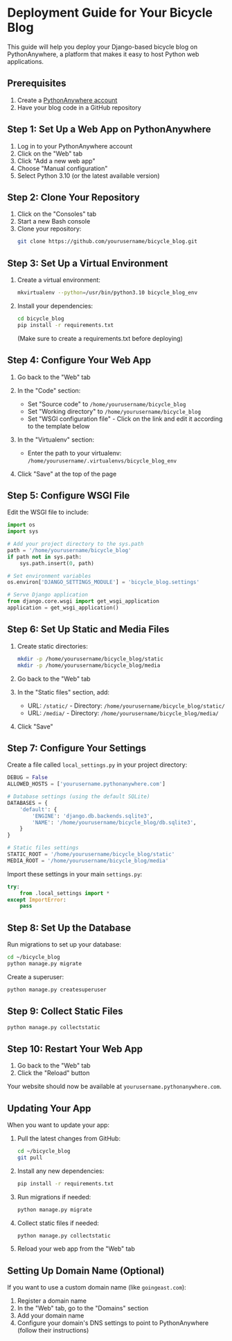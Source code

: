 # Deployment Guide for Your Bicycle Blog

This guide will help you deploy your Django-based bicycle blog on PythonAnywhere, a platform that makes it easy to host Python web applications.

## Prerequisites

1. Create a [PythonAnywhere account](https://www.pythonanywhere.com/registration/register/beginner/)
2. Have your blog code in a GitHub repository

## Step 1: Set Up a Web App on PythonAnywhere

1. Log in to your PythonAnywhere account
2. Click on the "Web" tab
3. Click "Add a new web app"
4. Choose "Manual configuration"
5. Select Python 3.10 (or the latest available version)

## Step 2: Clone Your Repository

1. Click on the "Consoles" tab
2. Start a new Bash console
3. Clone your repository:
   ```bash
   git clone https://github.com/yourusername/bicycle_blog.git
   ```

## Step 3: Set Up a Virtual Environment

1. Create a virtual environment:
   ```bash
   mkvirtualenv --python=/usr/bin/python3.10 bicycle_blog_env
   ```
2. Install your dependencies:
   ```bash
   cd bicycle_blog
   pip install -r requirements.txt
   ```
   (Make sure to create a requirements.txt before deploying)

## Step 4: Configure Your Web App

1. Go back to the "Web" tab
2. In the "Code" section:
   - Set "Source code" to `/home/yourusername/bicycle_blog`
   - Set "Working directory" to `/home/yourusername/bicycle_blog`
   - Set "WSGI configuration file" - Click on the link and edit it according to the template below

3. In the "Virtualenv" section:
   - Enter the path to your virtualenv: `/home/yourusername/.virtualenvs/bicycle_blog_env`

4. Click "Save" at the top of the page

## Step 5: Configure WSGI File

Edit the WSGI file to include:

```python
import os
import sys

# Add your project directory to the sys.path
path = '/home/yourusername/bicycle_blog'
if path not in sys.path:
    sys.path.insert(0, path)

# Set environment variables
os.environ['DJANGO_SETTINGS_MODULE'] = 'bicycle_blog.settings'

# Serve Django application
from django.core.wsgi import get_wsgi_application
application = get_wsgi_application()
```

## Step 6: Set Up Static and Media Files

1. Create static directories:
   ```bash
   mkdir -p /home/yourusername/bicycle_blog/static
   mkdir -p /home/yourusername/bicycle_blog/media
   ```

2. Go back to the "Web" tab
3. In the "Static files" section, add:
   - URL: `/static/` - Directory: `/home/yourusername/bicycle_blog/static/`
   - URL: `/media/` - Directory: `/home/yourusername/bicycle_blog/media/`

4. Click "Save"

## Step 7: Configure Your Settings

Create a file called `local_settings.py` in your project directory:

```python
DEBUG = False
ALLOWED_HOSTS = ['yourusername.pythonanywhere.com']

# Database settings (using the default SQLite)
DATABASES = {
    'default': {
        'ENGINE': 'django.db.backends.sqlite3',
        'NAME': '/home/yourusername/bicycle_blog/db.sqlite3',
    }
}

# Static files settings
STATIC_ROOT = '/home/yourusername/bicycle_blog/static'
MEDIA_ROOT = '/home/yourusername/bicycle_blog/media'
```

Import these settings in your main `settings.py`:

```python
try:
    from .local_settings import *
except ImportError:
    pass
```

## Step 8: Set Up the Database

Run migrations to set up your database:

```bash
cd ~/bicycle_blog
python manage.py migrate
```

Create a superuser:

```bash
python manage.py createsuperuser
```

## Step 9: Collect Static Files

```bash
python manage.py collectstatic
```

## Step 10: Restart Your Web App

1. Go back to the "Web" tab
2. Click the "Reload" button

Your website should now be available at `yourusername.pythonanywhere.com`.

## Updating Your App

When you want to update your app:

1. Pull the latest changes from GitHub:
   ```bash
   cd ~/bicycle_blog
   git pull
   ```

2. Install any new dependencies:
   ```bash
   pip install -r requirements.txt
   ```

3. Run migrations if needed:
   ```bash
   python manage.py migrate
   ```

4. Collect static files if needed:
   ```bash
   python manage.py collectstatic
   ```

5. Reload your web app from the "Web" tab

## Setting Up Domain Name (Optional)

If you want to use a custom domain name (like `goingeast.com`):

1. Register a domain name
2. In the "Web" tab, go to the "Domains" section
3. Add your domain name
4. Configure your domain's DNS settings to point to PythonAnywhere (follow their instructions)